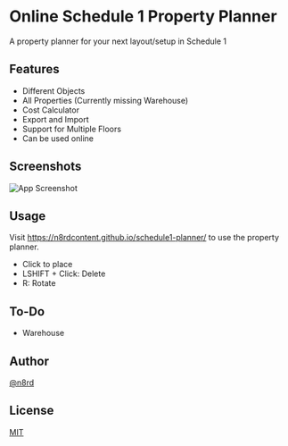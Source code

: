 
# Online Schedule 1 Property Planner

A property planner for your next layout/setup in Schedule 1


## Features

- Different Objects
- All Properties (Currently missing Warehouse)
- Cost Calculator
- Export and Import
- Support for Multiple Floors
- Can be used online


## Screenshots

![App Screenshot](https://i.imgur.com/1pcYjfW.png)


## Usage

Visit https://n8rdcontent.github.io/schedule1-planner/ to use the property planner.

- Click to place
- LSHIFT + Click: Delete
- R: Rotate
    
## To-Do

- Warehouse

## Author

[@n8rd](https://github.com/n8rdcontent)


## License

[MIT](https://choosealicense.com/licenses/mit/)

